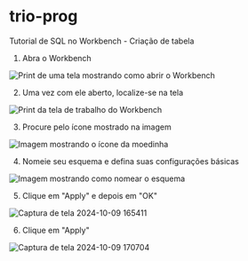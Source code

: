 # trio-prog

Tutorial de SQL no Workbench - Criação de tabela

1. Abra o Workbench
   
![Print de uma tela mostrando como abrir o Workbench](https://github.com/user-attachments/assets/6ef9a444-3edc-4981-9f2f-38d36a7ae815)

2. Uma vez com ele aberto, localize-se na tela

![Print da tela de trabalho do Workbench](https://github.com/user-attachments/assets/2c6566b5-a6f9-43dc-984c-fd26f5d2189b)

3. Procure pelo ícone mostrado na imagem

![Imagem mostrando o ícone da moedinha](https://github.com/user-attachments/assets/3c4d0ac9-f413-42c8-8974-8cc8f0101f26)

4. Nomeie seu esquema e defina suas configurações básicas

![Imagem mostrando como nomear o esquema](https://github.com/user-attachments/assets/b6936a72-418e-475b-840e-e46b23f062cd)

5. Clique em "Apply" e depois em "OK"

![Captura de tela 2024-10-09 165411](https://github.com/user-attachments/assets/9053200e-ec57-4ae6-ba9b-9c1c1cd56964)

6. Clique em "Apply"

![Captura de tela 2024-10-09 170704](https://github.com/user-attachments/assets/e65c3ec8-6e78-44b0-b11c-3fe271308f8c)

